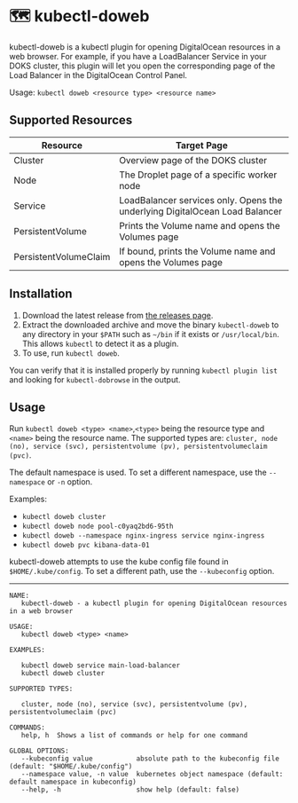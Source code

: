 # 🗺 kubectl-doweb

kubectl-doweb is a kubectl plugin for opening DigitalOcean resources in a web browser. For example, if you have a LoadBalancer Service in your DOKS cluster, this plugin will let you open the corresponding page of the Load Balancer in the DigitalOcean Control Panel.

Usage: `kubectl doweb <resource type> <resource name>`

## Supported Resources

| Resource              | Target Page                                                  |
| --------------------- | ------------------------------------------------------------ |
| Cluster               | Overview page of the DOKS cluster                            |
| Node                  | The Droplet page of a specific worker node                   |
| Service               | LoadBalancer services only. Opens the underlying DigitalOcean Load Balancer |
| PersistentVolume      | Prints the Volume name and opens the Volumes page            |
| PersistentVolumeClaim | If bound, prints the Volume name and opens the Volumes page  |

## Installation

1. Download the latest release from [the releases page](https://github.com/kamaln7/kubectl-dobrowse/releases).
2. Extract the downloaded archive and move the binary `kubectl-doweb` to any directory in your `$PATH` such as `~/bin` if it exists or `/usr/local/bin`. This allows `kubectl` to detect it as a plugin.
3. To use, run `kubectl doweb`.

You can verify that it is installed properly by running `kubectl plugin list` and looking for `kubectl-dobrowse` in the output.

## Usage

Run `kubectl doweb <type> <name>`,`<type>` being the resource type and `<name>` being the resource name. The supported types are: `cluster, node (no), service (svc), persistentvolume (pv), persistentvolumeclaim (pvc)`.

The default namespace is used. To set a different namespace, use the `--namespace` or `-n` option.

Examples:

* `kubectl doweb cluster`
* `kubectl doweb node pool-c0yaq2bd6-95th`
* `kubectl doweb --namespace nginx-ingress service nginx-ingress`
* `kubectl doweb pvc kibana-data-01`

kubectl-doweb attempts to use the kube config file found in `$HOME/.kube/config`. To set a different path, use the `--kubeconfig` option.

---

```
NAME:
   kubectl-doweb - a kubectl plugin for opening DigitalOcean resources in a web browser

USAGE:
   kubectl doweb <type> <name>

EXAMPLES:

   kubectl doweb service main-load-balancer
   kubectl doweb cluster

SUPPORTED TYPES:

   cluster, node (no), service (svc), persistentvolume (pv), persistentvolumeclaim (pvc)

COMMANDS:
   help, h  Shows a list of commands or help for one command

GLOBAL OPTIONS:
   --kubeconfig value           absolute path to the kubeconfig file (default: "$HOME/.kube/config")
   --namespace value, -n value  kubernetes object namespace (default: default namespace in kubeconfig)
   --help, -h                   show help (default: false)
```
